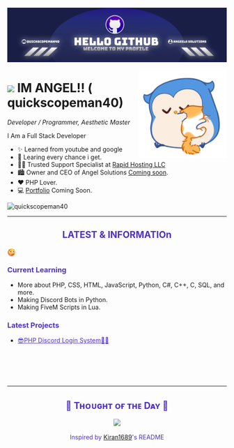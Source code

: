 <!--Banner-->
![quickscopeman40 Banner Image](./banner.png)

<!--Night Owl image-->

  <img align="right" width="40%" src="owl.png">


<!--Header Name-->
# <img src="https://static.vecteezy.com/system/resources/previews/020/522/258/non_2x/cool-face-with-pixel-glasses-emoji-free-png.png" width="30"/> IM ANGEL!! ( quickscopeman40) 
*Developer / Programmer, Aesthetic Master*
<br /> 

<!--Start Intro-->               
<p align="left">I Am a Full Stack Developer  </p>

- ✨ Learned from youtube and google
- 🌱 Learing every chance i get.
- 💁‍♂️ Trusted Support Specialist at [Rapid Hosting LLC](https://rapidhosting.cloud)
- 🏙 Owner and CEO of Angel Solutions [Coming soon](https://).
- ❤ PHP Lover.
- 💻 [Portfolio]() Coming Soon.
<!--End Intro-->

<!--Profile Count Badge-->
<p align="left">
  <img src="https://komarev.com/ghpvc/?username=quickscopeman40&label=Profile%20views&color=5032c7&style=for-the-badge&logo=star" alt="quickscopeman40" style="padding-right:20px;" />
</p>

---


<!--Languages and Tools Section-->       
<h2 align="center" style="color: #5032c7;">LATEST & INFORMATIOn</h2> 
<picture>
  <source media="(prefers-color-scheme: dark)" srcset="./emoji.png">
  <source media="(prefers-color-scheme: light)" srcset="./emoji.png">
  <img align="left" alt="Emoji" src="./emoji.png" width="20"> 
</picture>
<br />

<h3 align="left" style="color: #5032c7;">Current Learning</h3>
<ul align="left">
  <li>More about PHP, CSS, HTML, JavaScript, Python, C#, C++, C, SQL, and more.</li>
  <li>Making Discord Bots in Python.</li>
  <li>Making FiveM Scripts in Lua.</li>
</ul>
  
<h3 align="left" style="color: #5032c7;">Latest Projects</h3>
<ul align="left">
  <li><a href="https://comingsoon.com" style="color: #5032c7;">😎PHP Discord Login System🧑‍💻</a></li>
</ul>
<br />
<br />
<br />
<br />



<!--Github stats Table--> 

---

<!--Dynamic Quote card updates everyday at 12 PM--> 
<h2 align="center" style="color: #5032c7;">🌟 Tʜᴏᴜɢʜᴛ ᴏғ ᴛʜᴇ Dᴀʏ 🌟</h2>







<!--STARTS_HERE_QUOTE_CARD-->
<p align="center">
    <img src="https://readme-daily-quotes.vercel.app/api?author=Miguel%20de%20Cervantes&quote=To%20be%20prepared%20is%20half%20the%20victory.%20&theme=dark&bg_color=0a1328&author_color=ffeb95&accent_color=6a78c5">
</p>
<!--ENDS_HERE_QUOTE_CARD-->



<p align="center" style="color: #5032c7;">Inspired by <a href="https://github.com/Kiran1689">Kiran1689</a>'s README</p>





<!--Contact Section--> 


<!--Buy me a coffee-->
